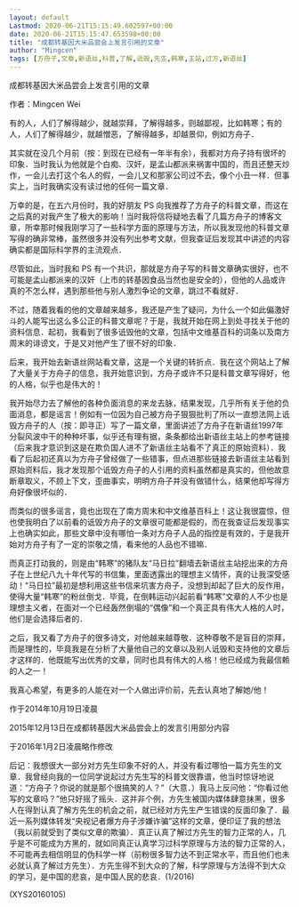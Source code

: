 ```yaml
---
layout: default
Lastmod: 2020-06-21T15:15:49.602597+00:00
date: 2020-06-21T15:15:47.653598+00:00
title: "成都转基因大米品尝会上发言引用的文章"
author: "Mingcen"
tags: [方舟子,文章,新语丝,科普,了解,诋毁,先生,韩寒,主站,过方,新语丝]
---
```


成都转基因大米品尝会上发言引用的文章

作者：Mingcen Wei

有的人，人们了解得越少，就越崇拜，了解得越多，则越鄙视，比如韩寒；有的人，人们了解得越少，就越憎恶，了解得越多，却越景仰，例如方舟子．

其实就在没几个月前（按：到现在已经有一年半有余），我都对方舟子持有很坏的印象．当时我认为他就是个白痴、汉奸，是孟山都派来祸害中国的，而且还整天炒作，一会儿去打这个名人的假，一会儿又和那家公司过不去，像个小丑一样．但事实上，当时我确实没有读过他的任何一篇文章．

万幸的是，在五六月份时，我的好朋友 PS 向我推荐了方舟子的科普文章，而这在之后真的对我产生了极大的影响！当时我将信将疑地去看了几篇方舟子的博客文章，所幸那时候我刚学习了一些科学方面的原理与方法，所以我发现他的科普文章写得的确非常棒，虽然很多并没有列出参考文献，但我查证后发现其中讲述的内容确实都是国际科学界的主流观点．

尽管如此，当时我和 PS 有一个共识，那就是方舟子写的科普文章确实很好，也不可能是孟山都派来的汉奸（上市的转基因食品当然也是安全的），但他的人品或许真的不怎么样，遇到那些他与别人激烈争论的文章，跳过不看就好．

不过，随着我看的他的文章越来越多，我还是产生了疑问，为什么一个如此偏激好斗的人能写出这么多公正的科普文章呢？于是，我就开始在网上到处寻找关于他的资料信息．起初，我看到了很多诋毁他的文章，包括中文维基百科的词条以及南方周末的诽谤文，于是又对他产生了很不好的印象．

后来，我开始去新语丝网站看文章，这是一个关键的转折点．我在这个网站上了解了大量关于方舟子的信息，我开始意识到，方舟子或许不只是科普文章写得好，他的人格，似乎也是伟大的！

我开始尽力去了解他的各种负面消息的来龙去脉，结果发现，几乎所有关于他的负面消息，都是谣言！例如有一位因为自己被方舟子狠狠批判了所以一直想法网上诋毁方舟子的人（按：即寻正）写了一篇文章，里面讲述了方舟子在新语丝1997年分裂风波中干的种种坏事，似乎还有理有据，条条都给出新语丝主站上的参考链接（后来我才意识到这是在欺负国人进不了新语丝主站看不了真正的原始资料）．我看了后起初还真以为方舟子曾经做了一些错事，但点进那些链接去新语丝主站看到原始资料后，我才发现那个诋毁方舟子的人引用的资料虽然都是真实的，但他故意断章取义，不顾上下文，歪曲事实，明明方舟子并没有做错什么，结果他却写得方舟好像很坏似的．

而类似的很多谣言，竟也出现在了南方周末和中文维基百科上！这让我很震惊，但也使我明白了以前看的诋毁方舟子的文章很可能都是假的，而在我查证后发现事实上也确实如此，那些文章中没有哪怕一条对方舟子人品的指控是有效的，于是我开始对方舟子有了一定的崇敬之情，看来他的人品也不错嘛．

而真正打动我的，则是由“韩寒”的猪队友“马日拉”翻墙去新语丝主站挖出来的方舟子在上世纪八九十年代写的书信集，里面透露出的理想主义情怀，真的让我深受感动！“马日拉”最初是想利用这些书信来坑害方舟子，没想到却起了巨大的反作用，使得大量“韩寒”的粉丝倒戈．毕竟，在倒韩运动兴起前看“韩寒”文章的人不少也是理想主义者，在面对一个已经轰然倒塌的“偶像”和一个真正具有伟大人格的人时，他们是会选择后者的．

之后，我又看了方舟子的很多诗文，对他越来越尊敬．这种尊敬不是盲目的崇拜，而是理性的，毕竟我是在分析了大量他自己的文章以及别人诋毁和支持他的文章后才这样的．他既能写出优秀的文章，同时也具有伟大的人格！他已经成为我最信赖的人之一！

我真心希望，有更多的人能在对一个人做出评价前，先去认真地了解她/他！

作于2014年10月19日凌晨

2015年12月13日在成都转基因大米品尝会上的发言引用部分内容

于2016年1月2日凌晨略作修改

后记：我想很大一部分对方先生印象不好的人，并没有看过哪怕一篇方先生的文章．我曾经向我的一位同学说起过方先生写的科普文很靠谱，他当时惊讶地说道：“方舟子？你说的就是那个很搞笑的人？”（大意．）我马上反问他：“你看过他写的文章吗？”他只好摇了摇头．这并非个例，方先生被国内媒体肆意抹黑，很多人在得到认真了解方先生的机会之前，就已经对方先生产生错误的反面印象了．最近一系列媒体转发“央视记者爆方舟子涉嫌诈骗”这样的文章，便印证了我的想法（我以前就受到了类似文章的欺骗）．真正认真了解过方先生的智力正常的人，几乎是不可能成为方黑的，就如同真正认真学习过科学原理与方法的智力正常的人，不可能再去相信明显的伪科学一样（前粉很多智力达不到正常水平，而且他们也未必就认真了解过方先生）．方先生得不到大众的了解，科学原理与方法得不到大众的学习，是中国的悲哀，是中国人民的悲哀．(1/2016)

(XYS20160105)

